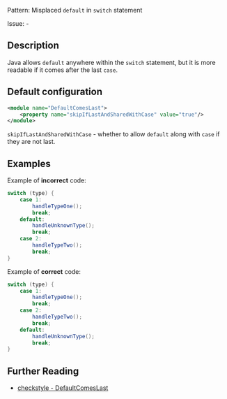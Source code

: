 Pattern: Misplaced `default` in `switch` statement

Issue: -

## Description

Java allows `default` anywhere within the `switch` statement, but it is more readable if it comes after the last `case`. 

## Default configuration

```xml
<module name="DefaultComesLast">
    <property name="skipIfLastAndSharedWithCase" value="true"/>
</module>
```

`skipIfLastAndSharedWithCase` - whether to allow `default` along with `case` if they are not last.

## Examples

Example of **incorrect** code:

```java
switch (type) {
    case 1:
        handleTypeOne();
        break;
    default:
        handleUnknownType();
        break;        
    case 2:
        handleTypeTwo();
        break;    
}
```

Example of **correct** code:

```java
switch (type) {
    case 1:
        handleTypeOne();
        break;      
    case 2:
        handleTypeTwo();
        break;
    default:
        handleUnknownType();
        break;          
}
```


## Further Reading

* [checkstyle - DefaultComesLast](http://checkstyle.sourceforge.net/config_coding.html#DefaultComesLast)
